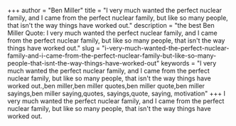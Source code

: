 +++
author = "Ben Miller"
title = "I very much wanted the perfect nuclear family, and I came from the perfect nuclear family, but like so many people, that isn't the way things have worked out."
description = "the best Ben Miller Quote: I very much wanted the perfect nuclear family, and I came from the perfect nuclear family, but like so many people, that isn't the way things have worked out."
slug = "i-very-much-wanted-the-perfect-nuclear-family-and-i-came-from-the-perfect-nuclear-family-but-like-so-many-people-that-isnt-the-way-things-have-worked-out"
keywords = "I very much wanted the perfect nuclear family, and I came from the perfect nuclear family, but like so many people, that isn't the way things have worked out.,ben miller,ben miller quotes,ben miller quote,ben miller sayings,ben miller saying,quotes, sayings,quote, saying, motivation"
+++
I very much wanted the perfect nuclear family, and I came from the perfect nuclear family, but like so many people, that isn't the way things have worked out.
